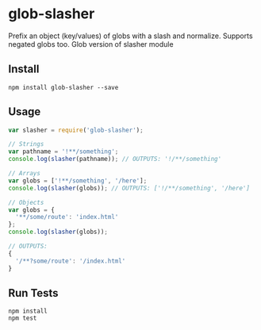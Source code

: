 # glob-slasher

Prefix an object (key/values) of globs with a slash and normalize. Supports negated globs too. Glob version of slasher module

## Install

```
npm install glob-slasher --save
```

## Usage

```js
var slasher = require('glob-slasher');

// Strings
var pathname = '!**/something';
console.log(slasher(pathname)); // OUTPUTS: '!/**/something'

// Arrays
var globs = ['!**/something', '/here'];
console.log(slasher(globs)); // OUTPUTS: ['!/**/something', '/here']

// Objects
var globs = {
  '**/some/route': 'index.html'
};
console.log(slasher(globs));

// OUTPUTS:
{
  '/**?some/route': '/index.html'
}
```

## Run Tests

```
npm install
npm test
```
